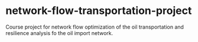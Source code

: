 # network-flow-transportation-project
Course project for network flow optimization of the oil transportation and resilience analysis fo the oil import network.
